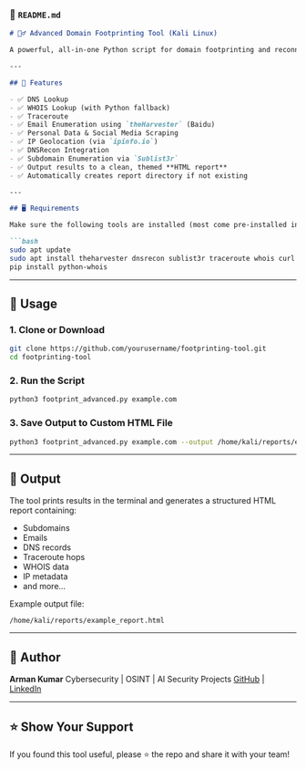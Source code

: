 ### 📄 `README.md`

````markdown
# 🕵️‍♂️ Advanced Domain Footprinting Tool (Kali Linux)

A powerful, all-in-one Python script for domain footprinting and reconnaissance — perfect for cybersecurity researchers, penetration testers, and OSINT analysts.

---

## 🔧 Features

- ✅ DNS Lookup
- ✅ WHOIS Lookup (with Python fallback)
- ✅ Traceroute
- ✅ Email Enumeration using `theHarvester` (Baidu)
- ✅ Personal Data & Social Media Scraping
- ✅ IP Geolocation (via `ipinfo.io`)
- ✅ DNSRecon Integration
- ✅ Subdomain Enumeration via `Sublist3r`
- ✅ Output results to a clean, themed **HTML report**
- ✅ Automatically creates report directory if not existing

---

## 🖥️ Requirements

Make sure the following tools are installed (most come pre-installed in Kali):

```bash
sudo apt update
sudo apt install theharvester dnsrecon sublist3r traceroute whois curl
pip install python-whois
````

---

## 🚀 Usage

### 1. Clone or Download

```bash
git clone https://github.com/yourusername/footprinting-tool.git
cd footprinting-tool
```

### 2. Run the Script

```bash
python3 footprint_advanced.py example.com
```

### 3. Save Output to Custom HTML File

```bash
python3 footprint_advanced.py example.com --output /home/kali/reports/example_report.html
```

---

## 📂 Output

The tool prints results in the terminal and generates a structured HTML report containing:

* Subdomains
* Emails
* DNS records
* Traceroute hops
* WHOIS data
* IP metadata
* and more...

Example output file:

```
/home/kali/reports/example_report.html
```

---


## 🤖 Author

**Arman Kumar**
Cybersecurity | OSINT | AI Security Projects
[GitHub](https://github.com/armank8000) | [LinkedIn](https://linkedin.com/in/arman-kumar8000)

---

## ⭐️ Show Your Support

If you found this tool useful, please ⭐️ the repo and share it with your team!

```


